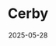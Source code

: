 ---  
layout: startup_page  
title: "Cerby"  
id: "cerby.com"  
permalink: "/cerbycerby.com05282025/"  
website: "https://www.cerby.com/"  
funding_round: "Series B"  
funding_amount: "$40M"  
investors: "DTCP, Okta Ventures, Salesforce Ventures, Two Sigma Ventures"  
about: "Cerby is an identity automation platform designed to secure disconnected applications, extending protection beyond traditional identity security tools. It integrates with existing systems to provide centralized access controls and automate security tasks, improving visibility and control for IT and security teams. Cerby automates identity workflows across over 2,000 applications and supports over 100 organizations worldwide."  
markets: "Identity Security, Computer and Network Security"  
hq: "Alameda, California, United States"  
founded_year: "2020"  
linkedin: "https://www.linkedin.com/company/cerby"  
twitter: ""  
instagram: ""  
facebook: ""  
crunchbase: "https://www.crunchbase.com/organization/cerby"  
pitchbook: ""  

date_display: "28-May-2025"  
date: "2025-05-28"

# SEO Optimization  
meta_title: "Cerby - Series B Funding ($40M)"  
meta_description: "Cerby, Cerby is an identity automation platform designed to secure disconnected applications, extending protection beyond traditional identity security tools..."  
meta_keywords: "Cerby, Identity Security, Computer and Network Security, Series B funding"  
canonical_url: "https://startup.projectstartups.com/cerbycerby.com05282025/"  
---